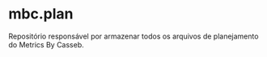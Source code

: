 # mbc.plan
Repositório responsável por armazenar todos os arquivos de planejamento do Metrics By Casseb.
